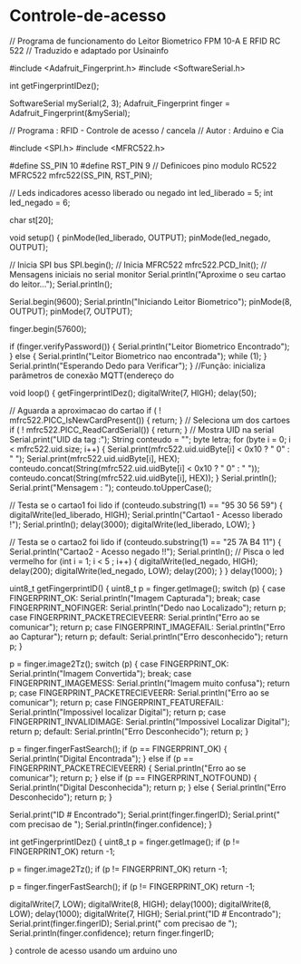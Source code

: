 # Controle-de-acesso

// Programa de funcionamento do Leitor Biometrico FPM 10-A E RFID RC 522
// Traduzido e adaptado por Usinainfo

#include <Adafruit_Fingerprint.h>
#include <SoftwareSerial.h>

int getFingerprintIDez();

SoftwareSerial mySerial(2, 3);
Adafruit_Fingerprint finger = Adafruit_Fingerprint(&mySerial);

// Programa : RFID - Controle de acesso / cancela
// Autor : Arduino e Cia

#include <SPI.h>
#include <MFRC522.h>



#define SS_PIN 10
#define RST_PIN 9
// Definicoes pino modulo RC522
MFRC522 mfrc522(SS_PIN, RST_PIN);

// Leds indicadores acesso liberado ou negado
int led_liberado = 5;
int led_negado = 6;

char st[20];

void setup()
{
  pinMode(led_liberado, OUTPUT);
  pinMode(led_negado, OUTPUT);

  // Inicia  SPI bus
  SPI.begin();
  // Inicia MFRC522
  mfrc522.PCD_Init();
  // Mensagens iniciais no serial monitor
  Serial.println("Aproxime o seu cartao do leitor...");
  Serial.println();

  Serial.begin(9600);
  Serial.println("Iniciando Leitor Biometrico");
  pinMode(8, OUTPUT);
  pinMode(7, OUTPUT);

  finger.begin(57600);

  if (finger.verifyPassword()) {
    Serial.println("Leitor Biometrico Encontrado");
  } else {
    Serial.println("Leitor Biometrico nao encontrada");
    while (1);
  }
  Serial.println("Esperando Dedo para Verificar");
}
//Função: inicializa parâmetros de conexão MQTT(endereço do

void loop()
{
  getFingerprintIDez();
  digitalWrite(7, HIGH);
  delay(50);

  // Aguarda a aproximacao do cartao
  if ( ! mfrc522.PICC_IsNewCardPresent())
  {
    return;
  }
  // Seleciona um dos cartoes
  if ( ! mfrc522.PICC_ReadCardSerial())
  {
    return;
  }
  // Mostra UID na serial
  Serial.print("UID da tag :");
  String conteudo = "";
  byte letra;
  for (byte i = 0; i < mfrc522.uid.size; i++)
  {
    Serial.print(mfrc522.uid.uidByte[i] < 0x10 ? " 0" : " ");
    Serial.print(mfrc522.uid.uidByte[i], HEX);
    conteudo.concat(String(mfrc522.uid.uidByte[i] < 0x10 ? " 0" : " "));
    conteudo.concat(String(mfrc522.uid.uidByte[i], HEX));
  }
  Serial.println();
  Serial.print("Mensagem : ");
  conteudo.toUpperCase();

  // Testa se o cartao1 foi lido
  if (conteudo.substring(1) == "95 30 56 59")
  {
    digitalWrite(led_liberado, HIGH);
    Serial.println("Cartao1 - Acesso liberado !");
    Serial.println();
    delay(3000);
    digitalWrite(led_liberado, LOW);
  }

  // Testa se o cartao2 foi lido
  if (conteudo.substring(1) == "25 7A B4 11")
  {
    Serial.println("Cartao2 - Acesso negado !!");
    Serial.println();
    // Pisca o led vermelho
    for (int i = 1; i < 5 ; i++)
    {
      digitalWrite(led_negado, HIGH);
      delay(200);
      digitalWrite(led_negado, LOW);
      delay(200);
    }
  }
  delay(1000);
}

uint8_t getFingerprintID() {
  uint8_t p = finger.getImage();
  switch (p) {
    case FINGERPRINT_OK:
      Serial.println("Imagem Capturada");
      break;
    case FINGERPRINT_NOFINGER:
      Serial.println("Dedo nao Localizado");
      return p;
    case FINGERPRINT_PACKETRECIEVEERR:
      Serial.println("Erro ao se comunicar");
      return p;
    case FINGERPRINT_IMAGEFAIL:
      Serial.println("Erro ao Capturar");
      return p;
    default:
      Serial.println("Erro desconhecido");
      return p;
  }

  p = finger.image2Tz();
  switch (p) {
    case FINGERPRINT_OK:
      Serial.println("Imagem Convertida");
      break;
    case FINGERPRINT_IMAGEMESS:
      Serial.println("Imagem muito confusa");
      return p;
    case FINGERPRINT_PACKETRECIEVEERR:
      Serial.println("Erro ao se comunicar");
      return p;
    case FINGERPRINT_FEATUREFAIL:
      Serial.println("Impossivel localizar Digital");
      return p;
    case FINGERPRINT_INVALIDIMAGE:
      Serial.println("Impossivel Localizar Digital");
      return p;
    default:
      Serial.println("Erro Desconhecido");
      return p;
  }

  p = finger.fingerFastSearch();
  if (p == FINGERPRINT_OK) {
    Serial.println("Digital Encontrada");
  } else if (p == FINGERPRINT_PACKETRECIEVEERR) {
    Serial.println("Erro ao se comunicar");
    return p;
  } else if (p == FINGERPRINT_NOTFOUND) {
    Serial.println("Digital Desconhecida");
    return p;
  } else {
    Serial.println("Erro Desconhecido");
    return p;
  }

  Serial.print("ID # Encontrado");
  Serial.print(finger.fingerID);
  Serial.print(" com precisao de ");
  Serial.println(finger.confidence);
}

int getFingerprintIDez() {
  uint8_t p = finger.getImage();
  if (p != FINGERPRINT_OK)  return -1;

  p = finger.image2Tz();
  if (p != FINGERPRINT_OK)  return -1;

  p = finger.fingerFastSearch();
  if (p != FINGERPRINT_OK)  return -1;

  digitalWrite(7, LOW);
  digitalWrite(8, HIGH);
  delay(1000);
  digitalWrite(8, LOW);
  delay(1000);
  digitalWrite(7, HIGH);
  Serial.print("ID # Encontrado");
  Serial.print(finger.fingerID);
  Serial.print(" com precisao de ");
  Serial.println(finger.confidence);
  return finger.fingerID;



}
controle de acesso usando um arduino uno 
